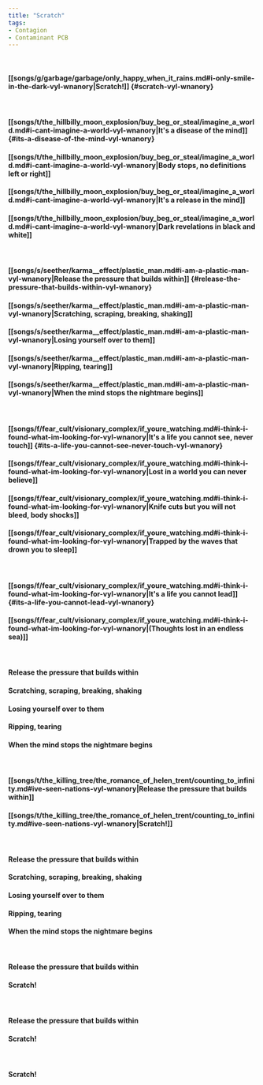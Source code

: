 ```yaml
---
title: "Scratch"
tags:
- Contagion
- Contaminant PCB
---
```

&nbsp;
#### [[songs/g/garbage/garbage/only_happy_when_it_rains.md#i-only-smile-in-the-dark-vyl-wnanory|Scratch!]] {#scratch-vyl-wnanory}
&nbsp;
#### [[songs/t/the_hillbilly_moon_explosion/buy_beg_or_steal/imagine_a_world.md#i-cant-imagine-a-world-vyl-wnanory|It's a disease of the mind]] {#its-a-disease-of-the-mind-vyl-wnanory}
#### [[songs/t/the_hillbilly_moon_explosion/buy_beg_or_steal/imagine_a_world.md#i-cant-imagine-a-world-vyl-wnanory|Body stops, no definitions left or right]]
#### [[songs/t/the_hillbilly_moon_explosion/buy_beg_or_steal/imagine_a_world.md#i-cant-imagine-a-world-vyl-wnanory|It's a release in the mind]]
#### [[songs/t/the_hillbilly_moon_explosion/buy_beg_or_steal/imagine_a_world.md#i-cant-imagine-a-world-vyl-wnanory|Dark revelations in black and white]]
&nbsp;
#### [[songs/s/seether/karma__effect/plastic_man.md#i-am-a-plastic-man-vyl-wnanory|Release the pressure that builds within]] {#release-the-pressure-that-builds-within-vyl-wnanory}
#### [[songs/s/seether/karma__effect/plastic_man.md#i-am-a-plastic-man-vyl-wnanory|Scratching, scraping, breaking, shaking]]
#### [[songs/s/seether/karma__effect/plastic_man.md#i-am-a-plastic-man-vyl-wnanory|Losing yourself over to them]]
#### [[songs/s/seether/karma__effect/plastic_man.md#i-am-a-plastic-man-vyl-wnanory|Ripping, tearing]]
#### [[songs/s/seether/karma__effect/plastic_man.md#i-am-a-plastic-man-vyl-wnanory|When the mind stops the nightmare begins]]
&nbsp;
#### [[songs/f/fear_cult/visionary_complex/if_youre_watching.md#i-think-i-found-what-im-looking-for-vyl-wnanory|It's a life you cannot see, never touch]] {#its-a-life-you-cannot-see-never-touch-vyl-wnanory}
#### [[songs/f/fear_cult/visionary_complex/if_youre_watching.md#i-think-i-found-what-im-looking-for-vyl-wnanory|Lost in a world you can never believe]]
#### [[songs/f/fear_cult/visionary_complex/if_youre_watching.md#i-think-i-found-what-im-looking-for-vyl-wnanory|Knife cuts but you will not bleed, body shocks]]
#### [[songs/f/fear_cult/visionary_complex/if_youre_watching.md#i-think-i-found-what-im-looking-for-vyl-wnanory|Trapped by the waves that drown you to sleep]]
&nbsp;
#### [[songs/f/fear_cult/visionary_complex/if_youre_watching.md#i-think-i-found-what-im-looking-for-vyl-wnanory|It's a life you cannot lead]] {#its-a-life-you-cannot-lead-vyl-wnanory}
#### [[songs/f/fear_cult/visionary_complex/if_youre_watching.md#i-think-i-found-what-im-looking-for-vyl-wnanory|(Thoughts lost in an endless sea)]]
&nbsp;
#### Release the pressure that builds within
#### Scratching, scraping, breaking, shaking
#### Losing yourself over to them
#### Ripping, tearing
#### When the mind stops the nightmare begins
&nbsp;
#### [[songs/t/the_killing_tree/the_romance_of_helen_trent/counting_to_infinity.md#ive-seen-nations-vyl-wnanory|Release the pressure that builds within]]
#### [[songs/t/the_killing_tree/the_romance_of_helen_trent/counting_to_infinity.md#ive-seen-nations-vyl-wnanory|Scratch!]]
&nbsp;
#### Release the pressure that builds within
#### Scratching, scraping, breaking, shaking
#### Losing yourself over to them
#### Ripping, tearing
#### When the mind stops the nightmare begins
&nbsp;
#### Release the pressure that builds within
#### Scratch!
&nbsp;
#### Release the pressure that builds within
#### Scratch!
&nbsp;
#### Scratch!
